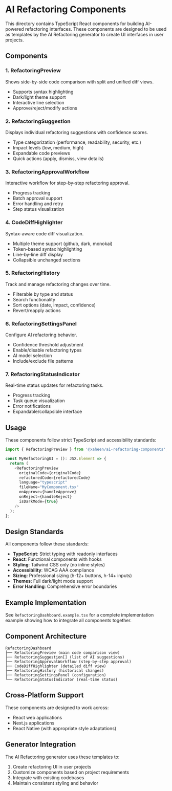 # AI Refactoring Components

This directory contains TypeScript React components for building AI-powered refactoring interfaces. These components are designed to be used as templates by the AI Refactoring generator to create UI interfaces in user projects.

## Components

### 1. RefactoringPreview
Shows side-by-side code comparison with split and unified diff views.
- Supports syntax highlighting
- Dark/light theme support
- Interactive line selection
- Approve/reject/modify actions

### 2. RefactoringSuggestion
Displays individual refactoring suggestions with confidence scores.
- Type categorization (performance, readability, security, etc.)
- Impact levels (low, medium, high)
- Expandable code previews
- Quick actions (apply, dismiss, view details)

### 3. RefactoringApprovalWorkflow
Interactive workflow for step-by-step refactoring approval.
- Progress tracking
- Batch approval support
- Error handling and retry
- Step status visualization

### 4. CodeDiffHighlighter
Syntax-aware code diff visualization.
- Multiple theme support (github, dark, monokai)
- Token-based syntax highlighting
- Line-by-line diff display
- Collapsible unchanged sections

### 5. RefactoringHistory
Track and manage refactoring changes over time.
- Filterable by type and status
- Search functionality
- Sort options (date, impact, confidence)
- Revert/reapply actions

### 6. RefactoringSettingsPanel
Configure AI refactoring behavior.
- Confidence threshold adjustment
- Enable/disable refactoring types
- AI model selection
- Include/exclude file patterns

### 7. RefactoringStatusIndicator
Real-time status updates for refactoring tasks.
- Progress tracking
- Task queue visualization
- Error notifications
- Expandable/collapsible interface

## Usage

These components follow strict TypeScript and accessibility standards:

```typescript
import { RefactoringPreview } from '@xaheen/ai-refactoring-components';

const MyRefactoringUI = (): JSX.Element => {
  return (
    <RefactoringPreview
      originalCode={originalCode}
      refactoredCode={refactoredCode}
      language="typescript"
      fileName="MyComponent.tsx"
      onApprove={handleApprove}
      onReject={handleReject}
      isDarkMode={true}
    />
  );
};
```

## Design Standards

All components follow these standards:
- **TypeScript**: Strict typing with readonly interfaces
- **React**: Functional components with hooks
- **Styling**: Tailwind CSS only (no inline styles)
- **Accessibility**: WCAG AAA compliance
- **Sizing**: Professional sizing (h-12+ buttons, h-14+ inputs)
- **Themes**: Full dark/light mode support
- **Error Handling**: Comprehensive error boundaries

## Example Implementation

See `RefactoringDashboard.example.tsx` for a complete implementation example showing how to integrate all components together.

## Component Architecture

```
RefactoringDashboard
├── RefactoringPreview (main code comparison view)
├── RefactoringSuggestion[] (list of AI suggestions)
├── RefactoringApprovalWorkflow (step-by-step approval)
├── CodeDiffHighlighter (detailed diff view)
├── RefactoringHistory (historical changes)
├── RefactoringSettingsPanel (configuration)
└── RefactoringStatusIndicator (real-time status)
```

## Cross-Platform Support

These components are designed to work across:
- React web applications
- Next.js applications
- React Native (with appropriate style adaptations)

## Generator Integration

The AI Refactoring generator uses these templates to:
1. Create refactoring UI in user projects
2. Customize components based on project requirements
3. Integrate with existing codebases
4. Maintain consistent styling and behavior